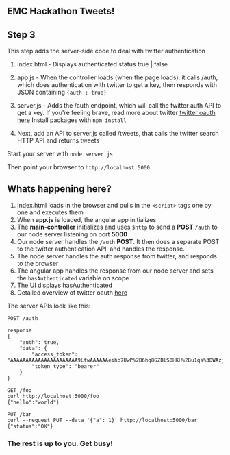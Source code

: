 EMC Hackathon Tweets!
-----

## Step 3

This step adds the server-side code to deal with twitter authentication

1. index.html - Displays authenticated status true | false
2. app.js - When the controller loads (when the page loads), it calls /auth, which does authentication with twitter to get a key, then responds with JSON containing  `{auth : true}`
3. server.js - Adds the /auth endpoint, which will call the twitter auth API to get a key.  If you're feeling brave, read more about twitter [twitter oauth here](https://dev.twitter.com/oauth/application-only)
Install packages with `npm install`

4. Next, add an API to server.js called /tweets, that calls the twitter search HTTP API and returns tweets

Start your server with
`node server.js`

Then point your browser to `http://localhost:5000`

## Whats happening here?
1. index.html loads in the browser and pulls in the `<script>` tags one by one and executes them
2. When **app.js** is loaded, the angular app initializes
3. The **main-controller** initializes and uses `$http` to send a **POST** `/auth` to our node server listening on port **5000**
4. Our node server handles the `/auth` **POST**.  It then does a separate POST to the twitter authentication API, and handles the response.
5. The node server handles the auth response from twitter, and responds to the browser
6. The angular app handles the response from our node server and sets the `hasAuthenticated` variable on scope
7. The UI displays hasAuthenticated
8. Detailed overview of twitter oauth [here](https://dev.twitter.com/oauth/application-only)

The server APIs look like this:

```
POST /auth

response
{
    "auth": true,
    "data": {
        "access_token": "AAAAAAAAAAAAAAAAAAAAAA9LtwAAAAAAeihb7UwP%2B6hq8GZBlS0HKH%2Bu1qs%3DWAzj5p8Aq67HPskRnFi6ydvN0nogHIyH8Vg4znGo2dDiruNncC",
        "token_type": "bearer"
    }
}
```

```
GET /foo
curl http://localhost:5000/foo
{"hello":"world"}
```


```
PUT /bar
curl --request PUT --data '{"a": 1}' http://localhost:5000/bar
{"status":"OK"}
```

### The rest is up to you.  Get busy!
